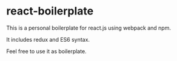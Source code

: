 # react-boilerplate

This is a personal boilerplate for react.js using webpack and npm.

It includes redux and ES6 syntax. 

Feel free to use it as boilerplate.
